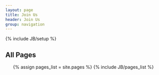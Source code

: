 ```yaml
---
layout: page
title: Join Us 
header: Join Us
group: navigation
---
```

{% include JB/setup %}

<h2>All Pages</h2>
<ul>
{% assign pages_list = site.pages %}
{% include JB/pages_list %}
</ul>
